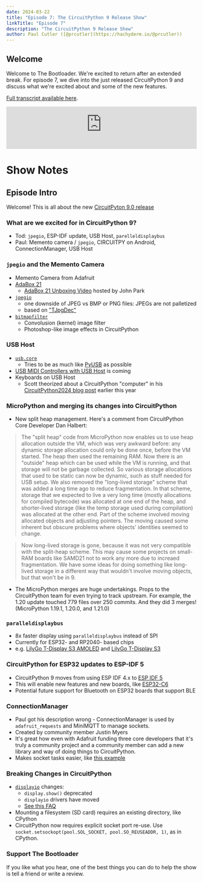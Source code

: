 ```yaml
---
date: 2024-03-22
title: "Episode 7: The CircuitPython 9 Release Show"
linkTitle: "Episode 7"
description: "The CircuitPython 9 Release Show"
author: Paul Cutler ([@prcutler](https://hachyderm.io/@prcutler))
---
```

## Welcome
Welcome to The Bootloader.  We're excited to return after an extended break.  For episode 7, we dive into the just released CircuitPython 9 and discuss what we're excited about and some of the new features.

[Full transcript available here](https://thebootloader.net/blog/2024/03/22/episode-7-transcript/).

<iframe width="100%" height="112" frameborder="0" scrolling="no" style="width: 100%; height: 112px;  overflow: hidden;" src="https://www.circuitpythonshow.com/@thebootloader/episodes/the-circuitpython-9-release-show/embed/dark"></iframe>

# Show Notes

## Episode Intro

Welcome!  This is all about the new [CircuitPyton 9.0 release](https://blog.adafruit.com/2024/03/18/circuitpython-9-0-0-released/)


### What are we excited for in CircuitPython 9?
  * Tod: `jpegio`, ESP-IDF update, USB Host, `parelleldisplaybus`
  * Paul: Memento camera / `jpegio`, CIRCUITPY on Android, ConnectionManager, USB Host

### `jpegio` and the Memento Camera
  * Memento Camera from Adafruit
  * [AdaBox 21](https://learn.adafruit.com/adabox021)
    * [AdaBox 21 Unboxing Video](https://www.youtube.com/watch?v=H9vWXmL2HIk) hosted by John Park
  * [`jpegio`](https://docs.circuitpython.org/en/latest/shared-bindings/jpegio/index.html) 
    * one downside of JPEG vs BMP or PNG files: JPEGs are not palletized
    * based on ["TJpgDec"](http://elm-chan.org/fsw/tjpgd/) 
  * [`bitmapfilter`](https://docs.circuitpython.org/en/latest/shared-bindings/bitmapfilter/index.html) 
    * Convolusion (kernel) image filter
    * Photoshop-like image effects in CircuitPython

### USB Host
  * [`usb.core`](https://docs.circuitpython.org/en/latest/shared-bindings/usb/core/index.html)
    * Tries to be as much like [PyUSB](https://github.com/pyusb/pyusb) as possible
  * [USB MIDI Controllers with USB Host](https://github.com/adafruit/Adafruit_CircuitPython_USB_Host_MIDI) is coming
  * Keyboards on USB Host
    * Scott theorized about a CircuitPython "computer" in his [CircuitPython2024 blog post](https://blog.adafruit.com/2024/01/24/scotts-circuitpython2024-tannewt/) earlier this year

### MicroPython and merging its changes into CircuitPython
  * New split heap management.  Here's a comment from CircuitPython Core Developer Dan Halbert:
> The "split heap" code from MicroPython now enables us to use heap allocation outside the VM, which was very awkward before: any dynamic storage allocation could only be done once, before the VM started. The heap then used the remaining RAM. Now there is an "outside" heap which can be used while the VM is running, and that storage will not be garbage collected. So various storage allocations that used to be static can now be dynamic, such as stuff needed for USB setup. We also removed the "long-lived storage" scheme that was added a long time ago to reduce fragmentation. In that scheme, storage that we expected to live a very long time (mostly allocations for compiled bytecode) was allocated at one end of the heap, and shorter-lived storage (like the temp storage used during compilation) was allocated at the other end. Part of the scheme involved moving allocated objects and adjusting pointers. The moving caused some inherent but obscure problems where objects' identities seemed to change.

> Now long-lived storage is gone, because it was not very compatible with the split-heap scheme. This may cause some projects on small-RAM boards like SAMD21 not to work any more due to increaed fragmentation. We have some ideas for doing something like long-lived storage in a different way that wouldn't involve moving objects, but that won't be in 9.

  * The MicroPython merges are huge undertakings. Props to the CircuitPython team for even 
trying to track upstream. For example, the 1.20 update touched 779 files over 250 commits. And they did 3 merges! (MicroPython 1.19.1, 1.20.0, and 1.21.0)

### `paralleldisplaybus`
  * 8x faster display using `paralleldisplaybus` instead of SPI
  * Currently for ESP32- and RP2040- based chips
  * e.g. [LilyGo T-Display S3 AMOLED](https://www.lilygo.cc/products/t-display-s3-amoled) and
     [LilyGo T-Display S3](https://www.lilygo.cc/products/t-display-s3)

### CircuitPython for ESP32 updates to ESP-IDF 5
  * CircuitPython 9 moves from using ESP IDF 4.x to [ESP IDF 5](https://www.espressif.com/en/news/ESP-IDFv5)
  * This will enable new features and new boards, like [ESP32-C6](https://www.espressif.com/en/products/socs/esp32-c6)
  * Potential future support for Bluetooth on ESP32 boards that support BLE

### ConnectionManager
  * Paul got his description wrong - ConnectionManager is used by `adafruit_requests` and MiniMQTT to manage sockets.
  * Created by community member Justin Myers
  * It's great how even with Adafruit funding three core developers that it's truly a community project and a community member can add a new library and way of doing things to CircuitPython.
  * Makes socket tasks easier, like [this example](https://docs.circuitpython.org/projects/connectionmanager/en/latest/examples.html)

### Breaking Changes in CircuitPython
  * [`displayio`](https://docs.circuitpython.org/en/latest/shared-bindings/displayio/index.html) changes:
    * `display.show()` deprecated 
    * `displayio` drivers have moved
    * [See this FAQ](https://learn.adafruit.com/circuitpython-display-support-using-displayio/faqs)
  * Mounting a filesystem (SD card) requires an existing directory, like CPython
  * CircuitPython now requires explicit socket port re-use. Use `socket.setsockopt(pool.SOL_SOCKET, pool.SO_REUSEADDR, 1)`, as in CPython.


### Support The Bootloader

If you like what you hear, one of the best things you can do to help the show is tell a friend or write a review.

